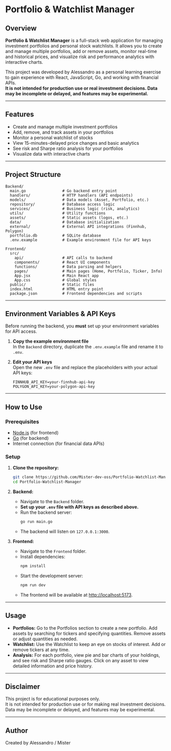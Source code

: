 # Portfolio & Watchlist Manager

## Overview

**Portfolio & Watchlist Manager** is a full-stack web application for managing investment portfolios and personal stock watchlists. It allows you to create and manage multiple portfolios, add or remove assets, monitor real-time and historical prices, and visualize risk and performance analytics with interactive charts.

This project was developed by Alessandro as a personal learning exercise to gain experience with React, JavaScript, Go, and working with financial APIs.  
**It is not intended for production use or real investment decisions. Data may be incomplete or delayed, and features may be experimental.**

---

## Features

- Create and manage multiple investment portfolios
- Add, remove, and track assets in your portfolios
- Monitor a personal watchlist of stocks
- View 15-minutes-delayed price changes and basic analytics
- See risk and Sharpe ratio analysis for your portfolios
- Visualize data with interactive charts

---

## Project Structure

```
Backend/
  main.go                # Go backend entry point
  handlers/              # HTTP handlers (API endpoints)
  models/                # Data models (Asset, Portfolio, etc.)
  repository/            # Database access logic
  services/              # Business logic (risk, analytics)
  utils/                 # Utility functions
  assets/                # Static assets (logos, etc.)
  data/                  # Database initialization
  external/              # External API integrations (Finnhub, Polygon)
  portfolio.db           # SQLite database
  .env.example           # Example environment file for API keys

Frontend/
  src/
    api/                 # API calls to backend
    components/          # React UI components
    functions/           # Data parsing and helpers
    pages/               # Main pages (Home, Portfolio, Ticker, Info)
    App.jsx              # Main React app
    App.css              # Global styles
  public/                # Static files
  index.html             # HTML entry point
  package.json           # Frontend dependencies and scripts
```

---

## Environment Variables & API Keys

Before running the backend, you **must** set up your environment variables for API access.

1. **Copy the example environment file**  
   In the `Backend` directory, duplicate the `.env.example` file and rename it to `.env`.

2. **Edit your API keys**  
   Open the new `.env` file and replace the placeholders with your actual API keys:
   ```
   FINNHUB_API_KEY=your-finnhub-api-key
   POLYGON_API_KEY=your-polygon-api-key
   ```
---

## How to Use

### Prerequisites

- [Node.js](https://nodejs.org/) (for frontend)
- [Go](https://golang.org/) (for backend)
- Internet connection (for financial data APIs)

### Setup

1. **Clone the repository:**
   ```sh
   git clone https://github.com/Mister-dev-oss/Portfolio-Watchlist-Manager
   cd Portfolio-Watchlist-Manager
   ```

2. **Backend:**
   - Navigate to the `Backend` folder.
   - **Set up your `.env` file with API keys as described above.**
   - Run the backend server:
     ```sh
     go run main.go
     ```
   - The backend will listen on `127.0.0.1:3000`.

3. **Frontend:**
   - Navigate to the `Frontend` folder.
   - Install dependencies:
     ```sh
     npm install
     ```
   - Start the development server:
     ```sh
     npm run dev
     ```
   - The frontend will be available at [http://localhost:5173](http://localhost:5173).

---

## Usage

- **Portfolios:** Go to the Portfolios section to create a new portfolio. Add assets by searching for tickers and specifying quantities. Remove assets or adjust quantities as needed.
- **Watchlist:** Use the Watchlist to keep an eye on stocks of interest. Add or remove tickers at any time.
- **Analysis:** For each portfolio, view pie and bar charts of your holdings, and see risk and Sharpe ratio gauges. Click on any asset to view detailed information and price history.

---

## Disclaimer

This project is for educational purposes only.  
It is not intended for production use or for making real investment decisions.  
Data may be incomplete or delayed, and features may be experimental.

---

## Author

Created by Alessandro / Mister
